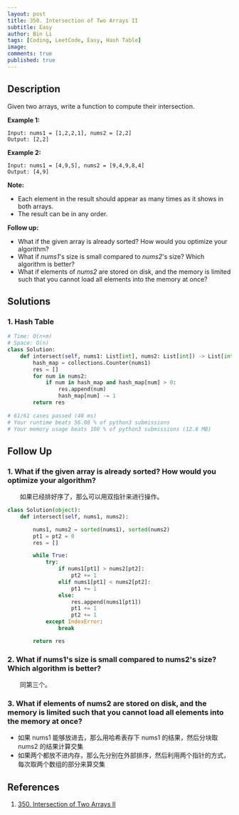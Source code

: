 ```yaml
---
layout: post
title: 350. Intersection of Two Arrays II
subtitle: Easy
author: Bin Li
tags: [Coding, LeetCode, Easy, Hash Table]
image: 
comments: true
published: true
---
```


## Description

Given two arrays, write a function to compute their intersection.

**Example 1:**

```
Input: nums1 = [1,2,2,1], nums2 = [2,2]
Output: [2,2]
```

**Example 2:**

```
Input: nums1 = [4,9,5], nums2 = [9,4,9,8,4]
Output: [4,9]
```

**Note:**

- Each element in the result should appear as many times as it shows in both arrays.
- The result can be in any order.

**Follow up:**

- What if the given array is already sorted? How would you optimize your algorithm?
- What if *nums1*'s size is small compared to *nums2*'s size? Which algorithm is better?
- What if elements of *nums2* are stored on disk, and the memory is limited such that you cannot load all elements into the memory at once?


## Solutions
### 1. Hash Table

```python
# Time: O(n+m)
# Space: O(n)
class Solution:
    def intersect(self, nums1: List[int], nums2: List[int]) -> List[int]:
        hash_map = collections.Counter(nums1)
        res = []
        for num in nums2:
            if num in hash_map and hash_map[num] > 0:
                res.append(num)
                hash_map[num] -= 1
        return res
        
# 61/61 cases passed (48 ms)
# Your runtime beats 56.08 % of python3 submissions
# Your memory usage beats 100 % of python3 submissions (12.8 MB)
```

## Follow Up
### 1. What if the given array is already sorted? How would you optimize your algorithm?

　　如果已经排好序了，那么可以用双指针来进行操作。


```python
class Solution(object):
    def intersect(self, nums1, nums2):

        nums1, nums2 = sorted(nums1), sorted(nums2)
        pt1 = pt2 = 0
        res = []

        while True:
            try:
                if nums1[pt1] > nums2[pt2]:
                    pt2 += 1
                elif nums1[pt1] < nums2[pt2]:
                    pt1 += 1
                else:
                    res.append(nums1[pt1])
                    pt1 += 1
                    pt2 += 1
            except IndexError:
                break

        return res
```

### 2. What if nums1's size is small compared to nums2's size? Which algorithm is better?
　　同第三个。

### 3. What if elements of nums2 are stored on disk, and the memory is limited such that you cannot load all elements into the memory at once?
* 如果 nums1 能够放进去，那么用哈希表存下 nums1 的结果，然后分块取 nums2 的结果计算交集
* 如果两个都放不进内存，那么先分别在外部排序，然后利用两个指针的方式，每次取两个数组的部分来算交集

## References
1. [350. Intersection of Two Arrays II](https://leetcode.com/problems/intersection-of-two-arrays-ii/)